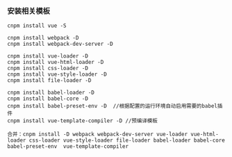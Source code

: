 ### 安装相关模板    
    cnpm install vue -S

    cnpm install webpack -D
    cnpm install webpack-dev-server -D

    cnpm install vue-loader -D
    cnpm install vue-html-loader -D
    cnpm install css-loader -D
    cnpm install vue-style-loader -D
    cnpm install file-loader -D

    cnpm install babel-loader -D
    cnpm install babel-core -D
    cnpm install babel-preset-env -D  //根据配置的运行环境自动启用需要的babel插件
    cnpm install vue-template-compiler -D //预编译模板

    合并：cnpm install -D webpack webpack-dev-server vue-loader vue-html-loader css-loader vue-style-loader file-loader babel-loader babel-core babel-preset-env  vue-template-compiler

    